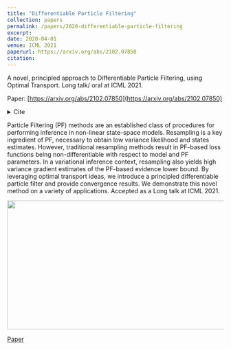 ```yaml
---
title: "Differentiable Particle Filtering"
collection: papers
permalink: /papers/2020-differentiable-particle-filtering
excerpt: 
date: 2020-04-01
venue: ICML 2021
paperurl: https://arxiv.org/abs/2102.07850
citation: 
---
```


A novel, principled approach to Differentiable Particle Filtering, using Optimal Transport. Long talk/ oral at ICML 2021.

Paper: [https://arxiv.org/abs/2102.07850](https://arxiv.org/abs/2102.07850)
<details>
  <summary>Cite</summary>
  
```
  @inproceedings{corenflos2021differentiable,
  title={Differentiable particle filtering via entropy-regularized optimal transport},
  author={Corenflos, Adrien and Thornton, James and Deligiannidis, George and Doucet, Arnaud},
  booktitle={International Conference on Machine Learning},
  pages={2100--2111},
  year={2021},
  organization={PMLR}
}
```
</details>


Particle Filtering (PF) methods are an established class of procedures for performing inference in non-linear state-space models. Resampling is a key ingredient of PF, necessary to obtain low variance likelihood and states estimates. However, traditional resampling methods result in PF-based loss functions being non-differentiable with respect to model and PF parameters. In a variational inference context, resampling also yields high variance gradient estimates of the PF-based evidence lower bound. By leveraging optimal transport ideas, we introduce a principled differentiable particle filter and provide convergence results. We demonstrate this novel method on a variety of applications.
Accepted as a Long talk at ICML 2021.

<img src="https://github.com/JTT94/jtt94.github.io/raw/de17f69ef86f61c7b739d59475d7c573c7d9af52/files/dm_maze.gif" width="800" height="300"/>


[Paper](https://arxiv.org/abs/2102.07850)


